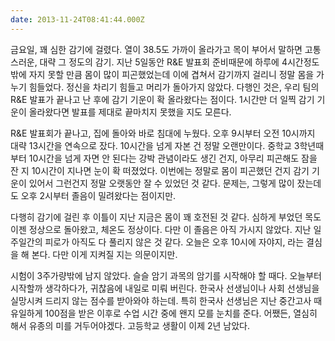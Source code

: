 ```yaml
---
date: 2013-11-24T08:41:44.000Z
---
```


<p>금요일, 꽤 심한 감기에 걸렸다. 열이 38.5도 가까이 올라가고 목이 부어서 말하면 고통스러운, 대략 그 정도의 감기. 지난 5일동안 R&amp;E 발표회 준비때문에 하루에 4시간정도밖에 자지 못할 만큼 몸이 많이 피곤했었는데 이에 겹쳐서 감기까지 걸리니 정말 몸을 가누기 힘들었다. 정신을 차리기 힘들고 머리가 돌아가지 않았다. 다행인 것은, 우리 팀의 R&amp;E 발표가 끝나고 난 후에 감기 기운이 확 올라왔다는 점이다. 1시간만 더 일찍 감기 기운이 올라왔다면 발표를 제대로 끝마치지 못했을 지도 모른다.</p>
<p>R&amp;E 발표회가 끝나고, 집에 돌아와 바로 침대에 누웠다. 오후 9시부터 오전 10시까지 대략 13시간을 연속으로 잤다. 10시간을 넘게 자본 건 정말 오랜만이다. 중학교 3학년때부터 10시간을 넘게 자면 안 된다는 강박 관념이라도 생긴 건지, 아무리 피곤해도 잠을 잔 지 10시간이 지나면 눈이 확 떠졌었다. 이번에는 정말로 몸이 피곤했던 건지 감기 기운이 있어서 그런건지 정말 오랫동안 잘 수 있었던 것 같다. 문제는, 그렇게 많이 잤는데도 오후 2시부터 졸음이 밀려왔다는 점이지만.</p>
<p>다행히 감기에 걸린 후 이틀이 지난 지금은 몸이 꽤 호전된 것 같다. 심하게 부었던 목도 이젠 정상으로 돌아왔고, 체온도 정상이다. 다만 이 졸음은 아직 가시지 않았다. 지난 일 주일간의 피로가 아직도 다 풀리지 않은 것 같다. 오늘은 오후 10시에 자야지, 라는 결심을 해 본다. 다만 이게 지켜질 지는 의문이지만.</p>
<p>시험이 3주가량밖에 남지 않았다. 슬슬 암기 과목의 암기를 시작해야 할 때다. 오늘부터 시작할까 생각하다가, 귀찮음에 내일로 미뤄 버린다. 한국사 선생님이나 사회 선생님을 실망시켜 드리지 않는 점수를 받아와야 하는데. 특히 한국사 선생님은 지난 중간고사 때 유일하게 100점을 받은 이후로 수업 시간 중에 왠지 모를 눈치를 준다. 어쨌든, 열심히 해서 유종의 미를 거두어야겠다. 고등학교 생활이 이제 2년 남았다.</p>
